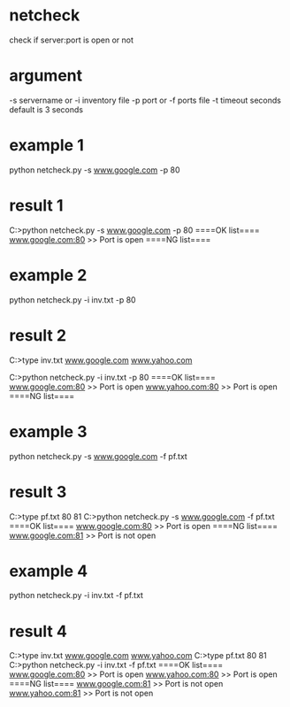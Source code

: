 # netcheck

check if server:port is open or not

# argument
-s servername or -i inventory file
-p port or -f ports file
-t timeout seconds default is 3 seconds

# example 1
python netcheck.py -s www.google.com -p 80

# result 1
C:\>python netcheck.py -s www.google.com -p 80
====OK list====
www.google.com:80 >> Port is open
====NG list====


# example 2
python netcheck.py -i inv.txt -p 80

# result 2
C:\>type inv.txt
www.google.com
www.yahoo.com

C:\>python netcheck.py -i inv.txt -p 80
====OK list====
www.google.com:80 >> Port is open
www.yahoo.com:80 >> Port is open
====NG list====

# example 3 
python netcheck.py -s www.google.com -f pf.txt

# result 3
C:\>type pf.txt
80
81
C:\>python netcheck.py -s www.google.com -f pf.txt
====OK list====
www.google.com:80 >> Port is open
====NG list====
www.google.com:81 >> Port is not open

# example 4
python netcheck.py -i inv.txt -f pf.txt

# result 4
C:\>type inv.txt
www.google.com
www.yahoo.com
C:\>type pf.txt
80
81
C:\>python netcheck.py -i inv.txt -f pf.txt
====OK list====
www.google.com:80 >> Port is open
www.yahoo.com:80 >> Port is open
====NG list====
www.google.com:81 >> Port is not open
www.yahoo.com:81 >> Port is not open

